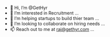 - 👋 Hi, I’m @GetHyr
- 👀 I’m interested in Recruitment ...
- 🌱 I’m helping startups to build thier team ...
- 💞️ I’m looking to collaborate on hiring needs ...
- 📫 Reach out to me at raj@gethyr.com ...

<!---
GetHyr/GetHyr is a ✨ special ✨ repository because its `README.md` (this file) appears on your GitHub profile.
You can click the Preview link to take a look at your changes.
--->
